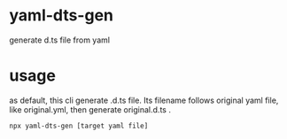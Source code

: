 # yaml-dts-gen

generate d.ts file from yaml

# usage

as default, this cli generate .d.ts file.
Its filename follows original yaml file, like original.yml, then generate original.d.ts .

```bash
npx yaml-dts-gen [target yaml file]
```
